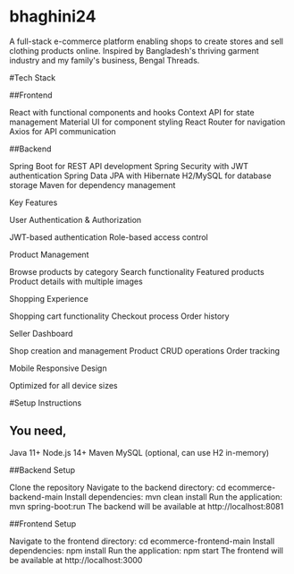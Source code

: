 # bhaghini24
A full-stack e-commerce platform enabling shops to create stores and sell clothing products online. Inspired by Bangladesh's thriving garment industry and my family's business, Bengal Threads.

#Tech Stack

##Frontend

React with functional components and hooks
Context API for state management
Material UI for component styling
React Router for navigation
Axios for API communication

##Backend

Spring Boot for REST API development
Spring Security with JWT authentication
Spring Data JPA with Hibernate
H2/MySQL for database storage
Maven for dependency management

Key Features

User Authentication & Authorization

JWT-based authentication
Role-based access control


Product Management

Browse products by category
Search functionality
Featured products
Product details with multiple images


Shopping Experience

Shopping cart functionality
Checkout process
Order history


Seller Dashboard

Shop creation and management
Product CRUD operations
Order tracking


Mobile Responsive Design

Optimized for all device sizes



#Setup Instructions

## You need,

Java 11+
Node.js 14+
Maven
MySQL (optional, can use H2 in-memory)



##Backend Setup

Clone the repository
Navigate to the backend directory: cd ecommerce-backend-main
Install dependencies: mvn clean install
Run the application: mvn spring-boot:run
The backend will be available at http://localhost:8081

##Frontend Setup

Navigate to the frontend directory: cd ecommerce-frontend-main
Install dependencies: npm install
Run the application: npm start
The frontend will be available at http://localhost:3000
